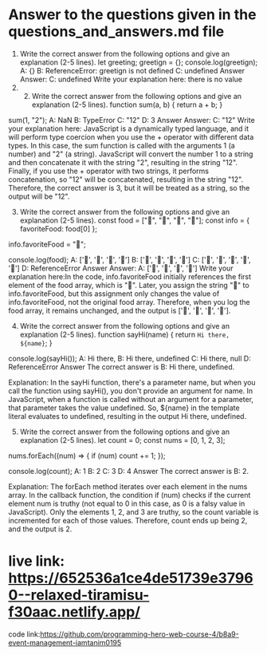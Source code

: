 # Answer to the questions given in the questions_and_answers.md file
1. Write the correct answer from the following options and give an explanation (2-5 lines).
let greeting;
greetign = {};
console.log(greetign);
A: {}
B: ReferenceError: greetign is not defined
C: undefined
Answer
Answer: C: undefined
Write your explanation here: there is no value 
2. 2. Write the correct answer from the following options and give an explanation (2-5 lines).
function sum(a, b) {
  return a + b;
}

sum(1, "2");
A: NaN
B: TypeError
C: "12"
D: 3
Answer
Answer: C: "12"
Write your explanation here: JavaScript is a dynamically typed language, and it will perform type coercion when you use the + operator with different data types. In this case, the sum function is called with the arguments 1 (a number) and "2" (a string). JavaScript will convert the number 1 to a string and then concatenate it with the string "2", resulting in the string "12". Finally, if you use the + operator with two strings, it performs concatenation, so "12" will be concatenated, resulting in the string "12". Therefore, the correct answer is 3, but it will be treated as a string, so the output will be "12".

3. Write the correct answer from the following options and give an explanation (2-5 lines).
const food = ["🍕", "🍫", "🥑", "🍔"];
const info = { favoriteFood: food[0] };

info.favoriteFood = "🍝";

console.log(food);
A: ['🍕', '🍫', '🥑', '🍔']
B: ['🍝', '🍫', '🥑', '🍔']
C: ['🍝', '🍕', '🍫', '🥑', '🍔']
D: ReferenceError
Answer
Answer: A: ['🍕', '🍫', '🥑', '🍔']
Write your explanation here:In the code, info.favoriteFood initially references the first element of the food array, which is "🍕". Later, you assign the string "🍝" to info.favoriteFood, but this assignment only changes the value of info.favoriteFood, not the original food array. Therefore, when you log the food array, it remains unchanged, and the output is ['🍕', '🍫', '🥑', '🍔'].

4. Write the correct answer from the following options and give an explanation (2-5 lines).
function sayHi(name) {
  return `Hi there, ${name}`;
}

console.log(sayHi());
A: Hi there,
B: Hi there, undefined
C: Hi there, null
D: ReferenceError
Answer
The correct answer is B: Hi there, undefined.

Explanation: In the sayHi function, there's a parameter name, but when you call the function using sayHi(), you don't provide an argument for name. In JavaScript, when a function is called without an argument for a parameter, that parameter takes the value undefined. So, ${name} in the template literal evaluates to undefined, resulting in the output Hi there, undefined.

5. Write the correct answer from the following options and give an explanation (2-5 lines).
let count = 0;
const nums = [0, 1, 2, 3];

nums.forEach((num) => {
  if (num) count += 1;
});

console.log(count);
A: 1
B: 2
C: 3
D: 4
Answer
The correct answer is B: 2.

Explanation: The forEach method iterates over each element in the nums array. In the callback function, the condition if (num) checks if the current element num is truthy (not equal to 0 in this case, as 0 is a falsy value in JavaScript). Only the elements 1, 2, and 3 are truthy, so the count variable is incremented for each of those values. Therefore, count ends up being 2, and the output is 2.


# live link: https://652536a1ce4de51739e37960--relaxed-tiramisu-f30aac.netlify.app/
code link:https://github.com/programming-hero-web-course-4/b8a9-event-management-iamtanim0195